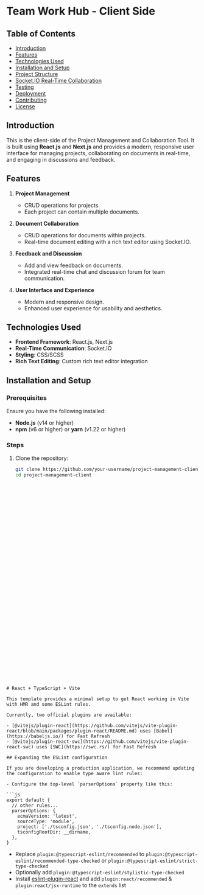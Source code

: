 
# Team Work Hub  - Client Side

## Table of Contents
- [Introduction](#introduction)
- [Features](#features)
- [Technologies Used](#technologies-used)
- [Installation and Setup](#installation-and-setup)
- [Project Structure](#project-structure)
- [Socket.IO Real-Time Collaboration](#socketio-real-time-collaboration)
- [Testing](#testing)
- [Deployment](#deployment)
- [Contributing](#contributing)
- [License](#license)

## Introduction

This is the client-side of the Project Management and Collaboration Tool. It is built using **React.js** and **Next.js** and provides a modern, responsive user interface for managing projects, collaborating on documents in real-time, and engaging in discussions and feedback.

## Features

1. **Project Management**
   - CRUD operations for projects.
   - Each project can contain multiple documents.

2. **Document Collaboration**
   - CRUD operations for documents within projects.
   - Real-time document editing with a rich text editor using Socket.IO.

3. **Feedback and Discussion**
   - Add and view feedback on documents.
   - Integrated real-time chat and discussion forum for team communication.

4. **User Interface and Experience**
   - Modern and responsive design.
   - Enhanced user experience for usability and aesthetics.

## Technologies Used

- **Frontend Framework**: React.js, Next.js
- **Real-Time Communication**: Socket.IO
- **Styling**: CSS/SCSS
- **Rich Text Editing**: Custom rich text editor integration

## Installation and Setup

### Prerequisites

Ensure you have the following installed:
- **Node.js** (v14 or higher)
- **npm** (v6 or higher) or **yarn** (v1.22 or higher)

### Steps

1. Clone the repository:

   ```bash
   git clone https://github.com/your-username/project-management-client.git
   cd project-management-client
```






































# React + TypeScript + Vite

This template provides a minimal setup to get React working in Vite with HMR and some ESLint rules.

Currently, two official plugins are available:

- [@vitejs/plugin-react](https://github.com/vitejs/vite-plugin-react/blob/main/packages/plugin-react/README.md) uses [Babel](https://babeljs.io/) for Fast Refresh
- [@vitejs/plugin-react-swc](https://github.com/vitejs/vite-plugin-react-swc) uses [SWC](https://swc.rs/) for Fast Refresh

## Expanding the ESLint configuration

If you are developing a production application, we recommend updating the configuration to enable type aware lint rules:

- Configure the top-level `parserOptions` property like this:

```js
export default {
  // other rules...
  parserOptions: {
    ecmaVersion: 'latest',
    sourceType: 'module',
    project: ['./tsconfig.json', './tsconfig.node.json'],
    tsconfigRootDir: __dirname,
  },
}
```

- Replace `plugin:@typescript-eslint/recommended` to `plugin:@typescript-eslint/recommended-type-checked` or `plugin:@typescript-eslint/strict-type-checked`
- Optionally add `plugin:@typescript-eslint/stylistic-type-checked`
- Install [eslint-plugin-react](https://github.com/jsx-eslint/eslint-plugin-react) and add `plugin:react/recommended` & `plugin:react/jsx-runtime` to the `extends` list
